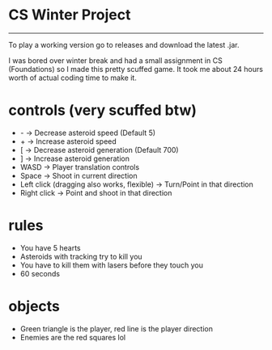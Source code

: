 # CS Winter Project
-------------------
To play a working version go to releases and download the latest .jar.

I was bored over winter break and had a small assignment in CS (Foundations) so I 
made this pretty scuffed game. It took me about 24 hours worth of actual coding time to make it.

#
#
# controls (very scuffed btw)

- \- -> Decrease asteroid speed (Default 5)
- \+ -> Increase asteroid speed
- \[ -> Decrease asteroid generation (Default 700)
- ] -> Increase asteroid generation
- WASD -> Player translation controls
- Space -> Shoot in current direction
- Left click (dragging also works, flexible) -> Turn/Point in that direction
- Right click -> Point and shoot in that direction

# rules

- You have 5 hearts
- Asteroids with tracking try to kill you
- You have to kill them with lasers before they touch you
- 60 seconds

# objects

- Green triangle is the player, red line is the player direction
- Enemies are the red squares lol
